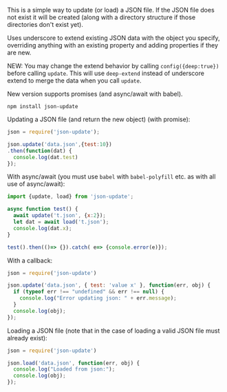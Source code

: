 This is a simple way to update (or load) a JSON file.  If the JSON file does not exist it will be created (along with a directory structure if those directories don't exist yet).

Uses underscore to extend existing JSON data with the object you specify, overriding anything with an 
existing property and adding properties if they are new.

NEW: You may change the extend behavior by calling `config({deep:true})` before calling `update`. This will use `deep-extend` instead of
underscore extend to merge the data when you call `update`.

New version supports promises (and async/await with babel).

`npm install json-update`

Updating a JSON file (and return the new object) (with promise):

```javascript
json = require('json-update');

json.update('data.json',{test:10})
.then(function(dat) { 
  console.log(dat.test) 
});

```

With async/await (you must use `babel` with `babel-polyfill` etc. as with all use of async/await):

```javascript
import {update, load} from 'json-update';

async function test() {
  await update('t.json', {x:2});
  let dat = await load('t.json');
  console.log(dat.x);
}

test().then(()=> {}).catch( e=> {console.error(e)}); 
```

With a callback:

```javascript
json = require('json-update')

json.update('data.json', { test: 'value x' }, function(err, obj) {
  if (typeof err !== "undefined" && err !== null) {
    console.log("Error updating json: " + err.message);
  }
  console.log(obj);
});
```

Loading a JSON file (note that in the case of loading a valid JSON file must already exist):

```javascript
json = require('json-update')

json.load('data.json', function(err, obj) {
  console.log("Loaded from json:");
  console.log(obj);
});

```

